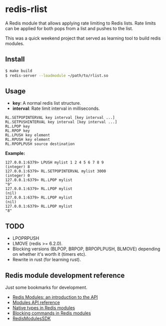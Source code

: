 # redis-rlist

A Redis module that allows applying rate limiting to Redis lists. Rate limits
can be applied for both pops from a list and pushes to the list.

This was a quick weekend project that served as learning tool to build redis
modules.

## Install

```sh
$ make build
$ redis-server --loadmodule ~/path/to/rlist.so
```

## Usage

* **key**: A normal redis list structure.
* **interval**: Rate limit interval in milliseconds.

```
RL.SETPOPINTERVAL key interval [key interval ...]
RL.SETPUSHINTERVAL key interval [key interval ...]
RL.LPOP key
RL.RPOP key
RL.LPUSH key element
RL.RPUSH key element
RL.RPOPLPUSH source destination
```

**Example:**

```
127.0.0.1:6379> LPUSH mylist 1 2 4 5 6 7 8 9
(integer) 8
127.0.0.1:6379> RL.SETPOPINTERVAL mylist 3000
(integer) 0
127.0.0.1:6379> RL.LPOP mylist
"9"
127.0.0.1:6379> RL.LPOP mylist
(nil)
127.0.0.1:6379> RL.LPOP mylist
(nil)
127.0.0.1:6379> RL.LPOP mylist
"8"
```

## TODO

* LPOPRPUSH
* LMOVE (redis >= 6.2.0).
* Blocking versions (BLPOP, BRPOP, BRPOPLPUSH, BLMOVE) depending on whether it's worth it (timers etc).
* Rewrite in rust (for learning rust).

## Redis module development reference

Just some bookmarks for development.

* [Redis Modules: an introduction to the API](https://redis.io/topics/modules-intro)
* [Modules API reference](https://redis.io/topics/modules-api-ref)
* [Native types in Redis modules](https://redis.io/topics/modules-native-types)
* [Blocking commands in Redis modules](https://redis.io/topics/modules-blocking-ops)
* [RedisModulesSDK](https://github.com/RedisLabs/RedisModulesSDK)
